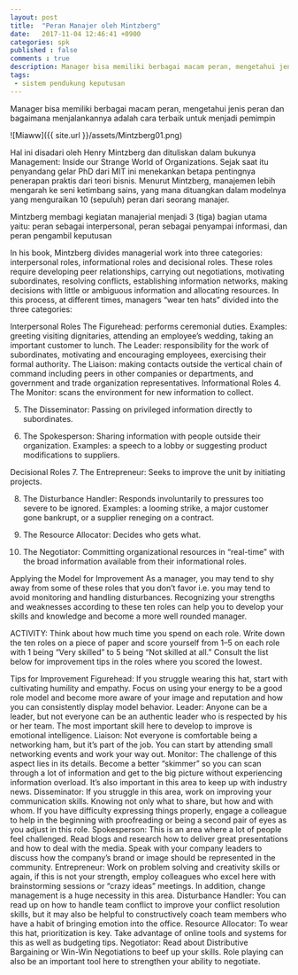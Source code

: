 ```yaml
---
layout: post
title:  "Peran Manajer oleh Mintzberg"
date:   2017-11-04 12:46:41 +0900
categories: spk
published : false
comments : true
description: Manager bisa memiliki berbagai macam peran, mengetahui jenis peran dan bagaimana menjalankannya adalah cara terbaik untu menjadi pemimpin
tags: 
 - sistem pendukung keputusan
---
```


Manager bisa memiliki berbagai macam peran, mengetahui jenis peran dan bagaimana menjalankannya adalah cara terbaik untuk menjadi pemimpin

![Miaww]({{ site.url }}/assets/Mintzberg01.png)

Hal ini disadari oleh Henry Mintzberg dan dituliskan dalam bukunya Management: Inside our Strange World of Organizations. Sejak saat itu penyandang gelar PhD dari MIT ini menekankan betapa pentingnya penerapan praktis dari teori bisnis. Menurut Mintzberg, manajemen lebih mengarah ke seni ketimbang sains, yang mana dituangkan dalam modelnya yang menguraikan 10 (sepuluh)  peran dari seorang manajer.

Mintzberg membagi kegiatan manajerial menjadi 3 (tiga) bagian utama yaitu: peran sebagai interpersonal, peran sebagai penyampai informasi, dan peran pengambil keputusan

In his book, Mintzberg divides managerial work into three categories: interpersonal roles, informational roles and decisional roles. These roles require developing peer relationships, carrying out negotiations, motivating subordinates, resolving conflicts, establishing information networks, making decisions with little or ambiguous information and allocating resources. In this process, at different times, managers “wear ten hats” divided into the three categories:

Interpersonal Roles
The Figurehead: performs ceremonial duties. Examples: greeting visiting dignitaries, attending an employee’s wedding, taking an important customer to lunch.
The Leader: responsibility for the work of subordinates, motivating and encouraging employees, exercising their formal authority.
The Liaison: making contacts outside the vertical chain of command including peers in other companies or departments, and government and trade organization representatives.
Informational Roles
4. The Monitor: scans the environment for new information to collect.

5. The Disseminator: Passing on privileged information directly to subordinates.

6. The Spokesperson: Sharing information with people outside their organization. Examples: a speech to a lobby or suggesting product modifications to suppliers.

Decisional Roles
7. The Entrepreneur: Seeks to improve the unit by initiating projects.

8. The Disturbance Handler: Responds involuntarily to pressures too severe to be ignored. Examples: a looming strike, a major customer gone bankrupt, or a supplier reneging on a contract.

9. The Resource Allocator: Decides who gets what.

10. The Negotiator: Committing organizational resources in “real-time” with the broad information available from their informational roles.

Applying the Model for Improvement
As a manager, you may tend to shy away from some of these roles that you don’t favor i.e. you may tend to avoid monitoring and handling disturbances. Recognizing your strengths and weaknesses according to these ten roles can help you to develop your skills and knowledge and become a more well rounded manager.

ACTIVITY: Think about how much time you spend on each role. Write down the ten roles on a piece of paper and score yourself from 1–5 on each role with 1 being “Very skilled” to 5 being “Not skilled at all.” Consult the list below for improvement tips in the roles where you scored the lowest.

Tips for Improvement
Figurehead: If you struggle wearing this hat, start with cultivating humility and empathy. Focus on using your energy to be a good role model and become more aware of your image and reputation and how you can consistently display model behavior.
Leader: Anyone can be a leader, but not everyone can be an authentic leader who is respected by his or her team. The most important skill here to develop to improve is emotional intelligence.
Liaison: Not everyone is comfortable being a networking ham, but it’s part of the job. You can start by attending small networking events and work your way out.
Monitor: The challenge of this aspect lies in its details. Become a better “skimmer” so you can scan through a lot of information and get to the big picture without experiencing information overload. It’s also important in this area to keep up with industry news.
Disseminator: If you struggle in this area, work on improving your communication skills. Knowing not only what to share, but how and with whom. If you have difficulty expressing things properly, engage a colleague to help in the beginning with proofreading or being a second pair of eyes as you adjust in this role.
Spokesperson: This is an area where a lot of people feel challenged. Read blogs and research how to deliver great presentations and how to deal with the media. Speak with your company leaders to discuss how the company’s brand or image should be represented in the community.
Entrepreneur: Work on problem solving and creativity skills or again, if this is not your strength, employ colleagues who excel here with brainstorming sessions or “crazy ideas” meetings. In addition, change management is a huge necessity in this area.
Disturbance Handler: You can read up on how to handle team conflict to improve your conflict resolution skills, but it may also be helpful to constructively coach team members who have a habit of bringing emotion into the office.
Resource Allocator: To wear this hat, prioritization is key. Take advantage of online tools and systems for this as well as budgeting tips.
Negotiator: Read about Distributive Bargaining or Win-Win Negotiations to beef up your skills. Role playing can also be an important tool here to strengthen your ability to negotiate.